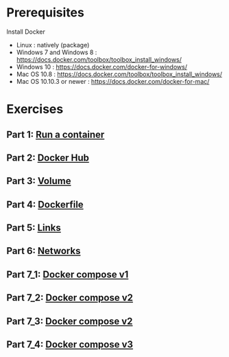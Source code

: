 #  Prerequisites
  Install Docker
* Linux : natively (package)
* Windows 7 and Windows 8 : https://docs.docker.com/toolbox/toolbox_install_windows/ 
* Windows 10 : https://docs.docker.com/docker-for-windows/
* Mac OS 10.8 : https://docs.docker.com/toolbox/toolbox_install_windows/ 
* Mac OS 10.10.3 or newer :  https://docs.docker.com/docker-for-mac/

#  Exercises

## Part 1: [Run a container](part_1_run_container)
## Part 2: [Docker Hub](part_2_docker_hub)
## Part 3: [Volume](part_3_volume)
## Part 4: [Dockerfile](part_4_docker_file)
## Part 5: [Links](part_5_links)
## Part 6: [Networks](part_6_networks)
## Part 7_1: [Docker compose v1](part_7_1_docker_compose)
## Part 7_2: [Docker compose v2](part_7_2_docker_compose)
## Part 7_3: [Docker compose v2](part_7_3_docker_compose)
## Part 7_4: [Docker compose v3](part_7_4_docker_compose)
